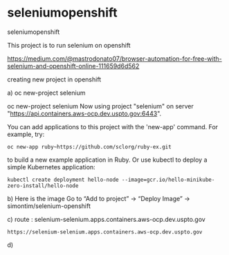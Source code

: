 # seleniumopenshift
seleniumopenshift

This project is to run selenium on openshift 

https://medium.com/@mastrodonato07/browser-automation-for-free-with-selenium-and-openshift-online-111659d6d562


creating new project in openshift 

a) oc new-project selenium 

oc new-project selenium
Now using project "selenium" on server "https://api.containers.aws-ocp.dev.uspto.gov:6443".

You can add applications to this project with the 'new-app' command. For example, try:

    oc new-app ruby~https://github.com/sclorg/ruby-ex.git

to build a new example application in Ruby. Or use kubectl to deploy a simple Kubernetes application:

    kubectl create deployment hello-node --image=gcr.io/hello-minikube-zero-install/hello-node


b) Here is the image Go to “Add to project” → “Deploy Image” → simontim/selenium-openshift 

c) route : selenium-selenium.apps.containers.aws-ocp.dev.uspto.gov

    https://selenium-selenium.apps.containers.aws-ocp.dev.uspto.gov

d) 

